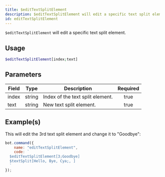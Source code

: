 ```yaml
---
title: $editTextSplitElement
description: $editTextSplitElement will edit a specific text split element.
id: editTextSplitElement
---
```


`$editTextSplitElement` will edit a specific text split element.

## Usage

```php
$editTextSplitElement[index;text]
```

## Parameters

| Field | Type   | Description                      | Required |
| ----- | ------ | -------------------------------- | :------: |
| index | string | Index of the text split element. |   true   |
| text  | string | New text split element.          |   true   |

## Example(s)

This will edit the 3rd text split element and change it to "Goodbye":

```javascript
bot.command({
    name: "editTextSplitElement",
    code: `
  $editTextSplitElement[3;Goodbye]
  $textSplit[Hello, Bye, Cya;, ]
  `
});
```